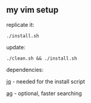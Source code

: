 ## my vim setup

replicate it:

```
./install.sh
```

update:

```
./clean.sh && ./install.sh
```

dependencies:

[jq](https://github.com/stedolan/jq) - needed for the install script

[ag](https://github.com/ggreer/the_silver_searcher) - optional, faster searching
